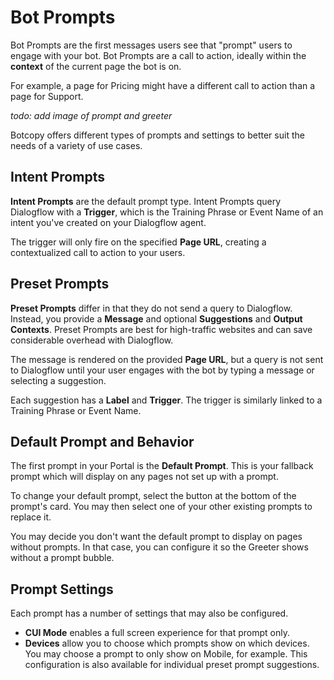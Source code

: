 # Bot Prompts
Bot Prompts are the first messages users see that "prompt" users to engage with your bot. Bot Prompts are a call to action, ideally within the **context** of the current page the bot is on.

For example, a page for Pricing might have a different call to action than a page for Support.

*todo: add image of prompt and greeter*

Botcopy offers different types of prompts and settings to better suit the needs of a variety of use cases.

## Intent Prompts
**Intent Prompts** are the default prompt type. Intent Prompts query Dialogflow with a **Trigger**, which is the Training Phrase or Event Name of an intent you've created on your Dialogflow agent.

The trigger will only fire on the specified **Page URL**, creating a contextualized call to action to your users.

## Preset Prompts
**Preset Prompts** differ in that they do not send a query to Dialogflow. Instead, you provide a **Message** and optional **Suggestions** and **Output Contexts**. Preset Prompts are best for high-traffic websites and can save considerable overhead with Dialogflow.

The message is rendered on the provided **Page URL**, but a query is not sent to Dialogflow until your user engages with the bot by typing a message or selecting a suggestion.

Each suggestion has a **Label** and **Trigger**. The trigger is similarly linked to a Training Phrase or Event Name.

## Default Prompt and Behavior
The first prompt in your Portal is the **Default Prompt**. This is your fallback prompt which will display on any pages not set up with a prompt.

To change your default prompt, select the button at the bottom of the prompt's card. You may then select one of your other existing prompts to replace it.

You may decide you don't want the default prompt to display on pages without prompts. In that case, you can configure it so the Greeter shows without a prompt bubble.

## Prompt Settings
Each prompt has a number of settings that may also be configured.

- **CUI Mode** enables a full screen experience for that prompt only.
- **Devices** allow you to choose which prompts show on which devices. You may choose a prompt to only show on Mobile, for example. This configuration is also available for individual preset prompt suggestions.
